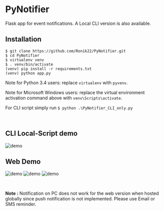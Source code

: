 # PyNotifier
Flask app for event notifications. A Local CLI version is also available.

Installation
------------


    $ git clone https://github.com/Ronik22/PyNotifier.git
    $ cd PyNotifier
    $ virtualenv venv
    $ . venv/bin/activate
    (venv) pip install -r requirements.txt
    (venv) python app.py

Note for Python 3.4 users: replace `virtualenv` with `pyvenv`.

Note for Microsoft Windows users: replace the virtual environment activation command above with `venv\Scripts\activate`.

For CLI script simply run `$ python .\PyNotifier_CLI_only.py`

<br>

## CLI Local-Script demo

<image src="./demo/4.png" alt="demo">

<br>

## Web Demo

<image src="./demo/1.png" alt="demo">

<image src="./demo/2.png" alt="demo">

<image src="./demo/3.png" alt="demo">

&nbsp;

**Note :** Notification on PC does not work for the web version when hosted globally since push notification is not implemented. Please use Email or SMS reminder.
